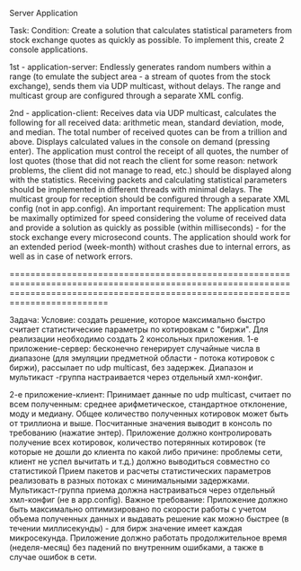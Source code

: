 Server Application

Task:
Condition: Create a solution that calculates statistical parameters from stock exchange quotes as quickly as possible.
To implement this, create 2 console applications.

1st - application-server:
Endlessly generates random numbers within a range (to emulate the subject area - a stream of quotes from the stock exchange),
sends them via UDP multicast, without delays. The range and multicast group are configured through a separate XML config.

2nd - application-client: 
Receives data via UDP multicast, calculates the following for all received data: arithmetic mean, standard deviation, mode, and median. 
The total number of received quotes can be from a trillion and above. Displays calculated values in the console on demand (pressing enter).
The application must control the receipt of all quotes,
the number of lost quotes (those that did not reach the client for some reason: network problems, the client did not manage to read, etc.) should be displayed along with the statistics. 
Receiving packets and calculating statistical parameters should be implemented in different threads with minimal delays. 
The multicast group for reception should be configured through a separate XML config (not in app.config).
An important requirement: The application must be maximally optimized for speed considering the volume of received data and provide
a solution as quickly as possible (within milliseconds) - for the stock exchange every microsecond counts. 
The application should work for an extended period (week-month) without crashes due to internal errors, as well as in case of network errors.

=====================================================================================================================================================================================

Задача:
Условие: создать решение, которое максимально быстро считает статистические параметры по котировкам с "биржи".
Для реализации необходимо создать 2 консольных приложения.
1-е приложение-сервер:
бесконечно генерирует случайные числа в диапазоне (для эмуляции предметной области - потока котировок с биржи), рассылает по udp multicast, без задержек.
Диапазон и мультикаст -группа настраивается через отдельный хмл-конфиг.

2-е приложение-клиент:
Принимает данные по udp multicast, считает по всем полученным: среднее арифметическое, стандартное отклонение, моду и медиану. 
Общее количество полученных котировок может быть от триллиона и выше.
Посчитанные значения выводит в консоль по требованию (нажатие энтер).
Приложение должно контролировать получение всех котировок, количество потерянных котировок (те которые не дошли до клиента по какой либо
причине: проблемы сети, клиент не успел вычитать и т.д.) должно выводиться совместно со статистикой
Прием пакетов и расчеты статистических параметров реализовать в разных потоках с минимальными задержками.
Мультикаст-группа приема должна настраиваться через отдельный хмл-конфиг (не в app.config).
Важное требование: Приложение должно быть максимально оптимизировано по скорости
работы с учетом объема полученных данных и выдавать решение как можно быстрее (в течении миллисекунды) - для бирж значение имеет каждая микросекунда.
Приложение должно работать продолжительное время (неделя-месяц) без падений по внутренним ошибками, а также в случае ошибок в сети.



